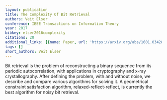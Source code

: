 ```yaml
---
layout: publication
title: The Complexity Of Bit Retrieval
authors: Veit Elser
conference: IEEE Transactions on Information Theory
year: 2017
bibkey: elser2016complexity
citations: 20
additional_links: [{name: Paper, url: 'https://arxiv.org/abs/1601.03428'}]
tags: []
short_authors: Veit Elser
---
```

Bit retrieval is the problem of reconstructing a binary sequence from its
periodic autocorrelation, with applications in cryptography and x-ray
crystallography. After defining the problem, with and without noise, we
describe and compare various algorithms for solving it. A geometrical
constraint satisfaction algorithm, relaxed-reflect-reflect, is currently the
best algorithm for noisy bit retrieval.